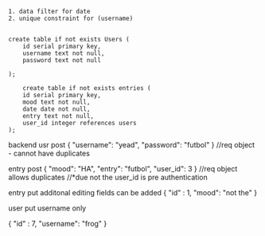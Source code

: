     1. data filter for date
    2. unique constraint for (username)


    create table if not exists Users (
        id serial primary key,
        username text not null,
        password text not null

    );

        create table if not exists entries (
        id serial primary key,
        mood text not null,
        date date not null,
        entry text not null,
        user_id integer references users  
    );


backend 
usr post
{
"username": "yead",
"password": "futbol"
}
//req object - cannot have duplicates 


entry post
{
"mood": "HA",
"entry": "futbol",
"user_id": 3
}
//req object allows duplicates
//*due not the user_id is pre authentication

entry put
additonal editing fields can be added
{
"id" : 1,
"mood": "not the"
}

user put
username only

{
"id" : 7,
 "username": "frog"
}
